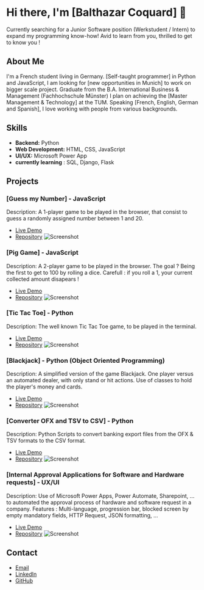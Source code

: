 # Hi there, I'm [Balthazar Coquard] 👋

Currently searching for a Junior Software position (Werkstudent / Intern) to expand my programming know-how! Avid to learn from you, thrilled to get to know you !

## About Me

I'm a French student living in Germany. [Self-taught programmer] in Python and JavaScript, I am looking for [new opportunities in Munich] to work on bigger scale project. Graduate from the B.A. International Business & Management (Fachhochschule Münster) I plan on achieving the [Master Management & Technology] at the TUM. Speaking [French, English, German and Spanish], I love working with people from various backgrounds.

## Skills

- **Backend:** Python
- **Web Development:** HTML, CSS, JavaScript
- **UI/UX:** Microsoft Power App
- **currently learning** : SQL, Django, Flask

## Projects

### [Guess my Number] - JavaScript

Description: A 1-player game to be played in the browser, that consist to guess a randomly assigned number between 1 and 20.

- [Live Demo](link_to_live_demo)
- [Repository](link_to_repository)
  ![Screenshot](link_to_screenshot)

### [Pig Game] - JavaScript

Description: A 2-player game to be played in the browser. The goal ? Being the first to get to 100 by rolling a dice. Carefull : if you roll a 1, your current collected amount disapears !

- [Live Demo](link_to_live_demo)
- [Repository](link_to_repository)
  ![Screenshot](link_to_screenshot)

### [Tic Tac Toe] - Python

Description: The well known Tic Tac Toe game, to be played in the terminal.

- [Live Demo](link_to_live_demo)
- [Repository](link_to_repository)
  ![Screenshot](link_to_screenshot)

### [Blackjack] - Python (Object Oriented Programming)

Description: A simplified version of the game Blackjack. One player versus an automated dealer, with only stand or hit actions. Use of classes to hold the player's money and cards.

- [Live Demo](link_to_live_demo)
- [Repository](link_to_repository)
  ![Screenshot](link_to_screenshot)

### [Converter OFX and TSV to CSV] - Python

Description: Python Scripts to convert banking export files from the OFX & TSV formats to the CSV format.

- [Live Demo](link_to_live_demo)
- [Repository](link_to_repository)
  ![Screenshot](link_to_screenshot)

### [Internal Approval Applications for Software and Hardware requests] - UX/UI

Description: Use of Microsoft Power Apps, Power Automate, Sharepoint, ... to automated the approval process of hardware and software request in a company. Features : Multi-language, progression bar, blocked screen by empty mandatory fields, HTTP Request, JSON formatting, ...

- [Live Demo](link_to_live_demo)
- [Repository](link_to_repository)
  ![Screenshot](link_to_screenshot)

## Contact

- [Email](mailto:balthazar.coquard@gmail.com)
- [LinkedIn](https://www.linkedin.com/in/balthazar-coquard/)
- [GitHub](https://github.com/BalthazarCoq)
